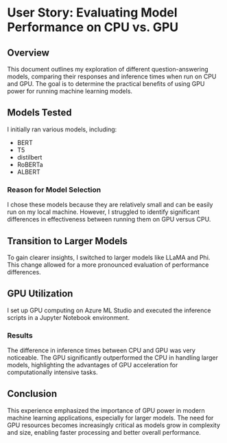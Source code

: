 # User Story: Evaluating Model Performance on CPU vs. GPU

## Overview
This document outlines my exploration of different question-answering models, comparing their responses and inference times when run on CPU and GPU. The goal is to determine the practical benefits of using GPU power for running machine learning models.

## Models Tested
I initially ran various models, including:
- BERT
- T5
- distilbert
- RoBERTa
- ALBERT

### Reason for Model Selection
I chose these models because they are relatively small and can be easily run on my local machine. However, I struggled to identify significant differences in effectiveness between running them on GPU versus CPU.

## Transition to Larger Models
To gain clearer insights, I switched to larger models like LLaMA and Phi. This change allowed for a more pronounced evaluation of performance differences.

## GPU Utilization
I set up GPU computing on Azure ML Studio and executed the inference scripts in a Jupyter Notebook environment. 

### Results
The difference in inference times between CPU and GPU was very noticeable. The GPU significantly outperformed the CPU in handling larger models, highlighting the advantages of GPU acceleration for computationally intensive tasks.

## Conclusion
This experience emphasized the importance of GPU power in modern machine learning applications, especially for larger models. The need for GPU resources becomes increasingly critical as models grow in complexity and size, enabling faster processing and better overall performance.
